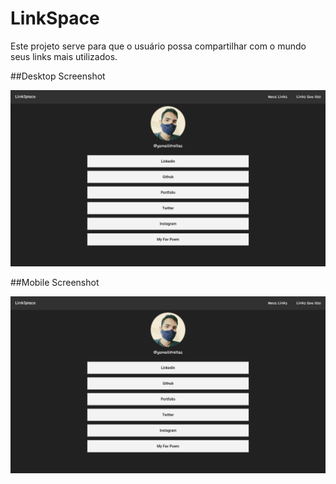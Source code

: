 # LinkSpace
Este projeto serve para que o usuário possa compartilhar com o mundo seus links mais utilizados.

##Desktop Screenshot

![Alt image](img/desktop-ss.png?raw=true "Desktop Screenshot")

##Mobile Screenshot

![Alt image](img/desktop-ss.png?raw=true "Desktop Screenshot")
